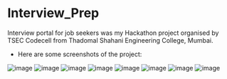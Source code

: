 # Interview_Prep
Interview portal for job seekers was my Hackathon project organised by TSEC Codecell from Thadomal Shahani Engineering College, Mumbai. 
- Here are some screenshots of the project:

![image](https://user-images.githubusercontent.com/65806215/112745516-a89ba000-8fc6-11eb-91ee-390625cc5205.png)
![image](https://user-images.githubusercontent.com/65806215/112746329-aa1b9700-8fcb-11eb-9a7a-b34c87d9cf11.png)
![image](https://user-images.githubusercontent.com/65806215/112746357-cfa8a080-8fcb-11eb-81db-94702b210d6d.png)
![image](https://user-images.githubusercontent.com/65806215/112745536-d41e8a80-8fc6-11eb-8a29-bc2d783dcc50.png)
![image](https://user-images.githubusercontent.com/65806215/112745549-e4366a00-8fc6-11eb-9f77-04cb7ab46edc.png)
![image](https://user-images.githubusercontent.com/65806215/112745557-f7493a00-8fc6-11eb-9193-778e6149728b.png)
![image](https://user-images.githubusercontent.com/65806215/112745579-252e7e80-8fc7-11eb-8484-53be93c0d755.png)
![image](https://user-images.githubusercontent.com/65806215/112745587-324b6d80-8fc7-11eb-86e2-fc5969461d09.png)
